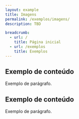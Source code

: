```yaml
---
layout: example
title: Imagens
permalink: /exemplos/imagens/
description: TBD

breadcrumb:
  - url: /
    title: Página inicial
  - url: /exemplos
    title: Exemplos
---
```


## Exemplo de conteúdo

Exemplo de parágrafo.

## Exemplo de conteúdo

Exemplo de parágrafo.